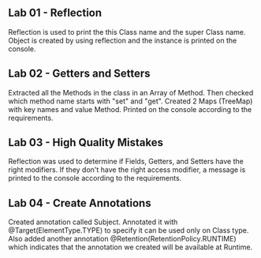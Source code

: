 Lab 01 - Reflection
-

Reflection is used to print the this Class name and the super Class name. Object is created by using reflection and the 
instance is printed on the console.

Lab 02 - Getters and Setters
-

Extracted all the Methods in the class in an Array of Method. Then checked which method name starts with "set" and "get". 
Created 2 Maps (TreeMap) with key names and value Method. Printed on the console according to the requirements. 

Lab 03 - High Quality Mistakes
-

Reflection was used to determine if Fields, Getters, and Setters have the right modifiers. If they don't 
have the right access modifier, a message is printed to the console according to the requirements. 

Lab 04 - Create Annotations
-

Created annotation called Subject. Annotated it with @Target(ElementType.TYPE) to specify it can be used only on Class type. 
Also added another annotation @Retention(RetentionPolicy.RUNTIME) which indicates that the annotation we created will be 
available at Runtime.